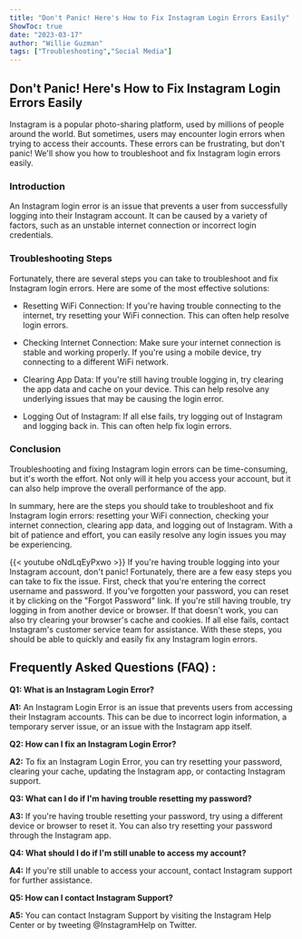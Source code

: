 ```yaml
---
title: "Don't Panic! Here's How to Fix Instagram Login Errors Easily"
ShowToc: true 
date: "2023-03-17"
author: "Willie Guzman" 
tags: ["Troubleshooting","Social Media"]
---
```

## Don't Panic! Here's How to Fix Instagram Login Errors Easily

Instagram is a popular photo-sharing platform, used by millions of people around the world. But sometimes, users may encounter login errors when trying to access their accounts. These errors can be frustrating, but don't panic! We'll show you how to troubleshoot and fix Instagram login errors easily.

### Introduction

An Instagram login error is an issue that prevents a user from successfully logging into their Instagram account. It can be caused by a variety of factors, such as an unstable internet connection or incorrect login credentials.

### Troubleshooting Steps

Fortunately, there are several steps you can take to troubleshoot and fix Instagram login errors. Here are some of the most effective solutions:

* Resetting WiFi Connection: If you're having trouble connecting to the internet, try resetting your WiFi connection. This can often help resolve login errors.

* Checking Internet Connection: Make sure your internet connection is stable and working properly. If you're using a mobile device, try connecting to a different WiFi network.

* Clearing App Data: If you're still having trouble logging in, try clearing the app data and cache on your device. This can help resolve any underlying issues that may be causing the login error.

* Logging Out of Instagram: If all else fails, try logging out of Instagram and logging back in. This can often help fix login errors.

### Conclusion

Troubleshooting and fixing Instagram login errors can be time-consuming, but it's worth the effort. Not only will it help you access your account, but it can also help improve the overall performance of the app.

In summary, here are the steps you should take to troubleshoot and fix Instagram login errors: resetting your WiFi connection, checking your internet connection, clearing app data, and logging out of Instagram. With a bit of patience and effort, you can easily resolve any login issues you may be experiencing.

{{< youtube oNdLqEyPxwo >}} 
If you're having trouble logging into your Instagram account, don't panic! Fortunately, there are a few easy steps you can take to fix the issue. First, check that you're entering the correct username and password. If you've forgotten your password, you can reset it by clicking on the "Forgot Password" link. If you're still having trouble, try logging in from another device or browser. If that doesn't work, you can also try clearing your browser's cache and cookies. If all else fails, contact Instagram's customer service team for assistance. With these steps, you should be able to quickly and easily fix any Instagram login errors.

## Frequently Asked Questions (FAQ) :
**Q1: What is an Instagram Login Error?**

**A1:** An Instagram Login Error is an issue that prevents users from accessing their Instagram accounts. This can be due to incorrect login information, a temporary server issue, or an issue with the Instagram app itself. 

**Q2: How can I fix an Instagram Login Error?**

**A2:** To fix an Instagram Login Error, you can try resetting your password, clearing your cache, updating the Instagram app, or contacting Instagram support. 

**Q3: What can I do if I'm having trouble resetting my password?**

**A3:** If you're having trouble resetting your password, try using a different device or browser to reset it. You can also try resetting your password through the Instagram app. 

**Q4: What should I do if I'm still unable to access my account?**

**A4:** If you're still unable to access your account, contact Instagram support for further assistance. 

**Q5: How can I contact Instagram Support?**

**A5:** You can contact Instagram Support by visiting the Instagram Help Center or by tweeting @InstagramHelp on Twitter.




